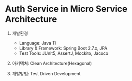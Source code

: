 # Auth Service in Micro Service Architecture
1. 개발환경
   * Language: Java 11
   * Library & Framework: Spring Boot 2.7.x, JPA
   * Test Tools: JUnit5, AssertJ, Mockito, Jacoco

2. 아키텍처: Clean Architecture(Hexagonal)
3. 개발방법: Test Driven Development